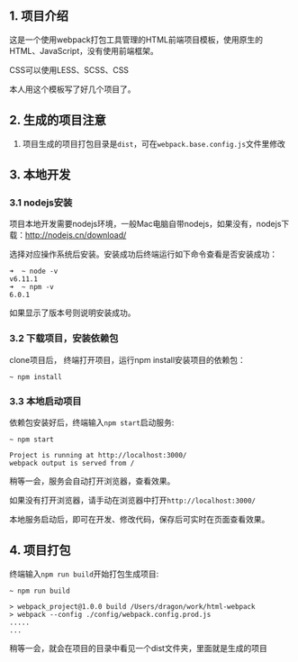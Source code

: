 ## 1. 项目介绍

这是一个使用webpack打包工具管理的HTML前端项目模板，使用原生的HTML、JavaScript，没有使用前端框架。   

CSS可以使用LESS、SCSS、CSS       

本人用这个模板写了好几个项目了。


## 2. 生成的项目注意

1. 项目生成的项目打包目录是`dist`，可在`webpack.base.config.js`文件里修改      



## 3. 本地开发

### 3.1 nodejs安装

项目本地开发需要nodejs环境，一般Mac电脑自带nodejs，如果没有，nodejs下载：http://nodejs.cn/download/

选择对应操作系统后安装。安装成功后终端运行如下命令查看是否安装成功：

```
➜  ~ node -v
v6.11.1
➜  ~ npm -v
6.0.1
```

如果显示了版本号则说明安装成功。

### 3.2 下载项目，安装依赖包

clone项目后， 终端打开项目，运行npm install安装项目的依赖包：

```
~ npm install
```

### 3.3 本地启动项目

依赖包安装好后，终端输入`npm start`启动服务:

```
~ npm start

Project is running at http://localhost:3000/
webpack output is served from /
```

稍等一会，服务会自动打开浏览器，查看效果。

如果没有打开浏览器，请手动在浏览器中打开`http://localhost:3000/`

本地服务启动后，即可在开发、修改代码，保存后可实时在页面查看效果。

## 4. 项目打包

终端输入`npm run build`开始打包生成项目:

```
~ npm run build

> webpack_project@1.0.0 build /Users/dragon/work/html-webpack
> webpack --config ./config/webpack.config.prod.js
.....
...
```

稍等一会，就会在项目的目录中看见一个dist文件夹，里面就是生成的项目